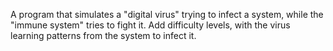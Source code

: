 A program that simulates a "digital virus" trying to infect a system, while the "immune system" tries to fight it.
Add difficulty levels, with the virus learning patterns from the system to infect it.